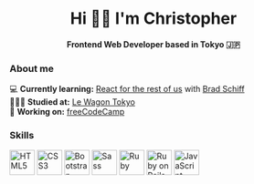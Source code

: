 # <div align="center">Hi 👋🏼 I'm Christopher</div>  
  
#### <div align="center">Frontend Web Developer based in Tokyo 🇯🇵</div>  

### About me  

💻 <b>Currently learning:</b> [React for the rest of us](https://www.udemy.com/course/react-for-the-rest-of-us/?utm_source=adwords&utm_medium=udemyads&utm_campaign=WebDevelopment_v.PROF_la.EN_cc.JP_ti.8322&utm_content=deal4584&utm_term=_._ag_118675754868_._ad_621717693481_._kw__._de_c_._dm__._pl__._ti_aud-1738475842996%3Adsa-774930029169_._li_1028850_._pd__._&matchtype=&gclid=Cj0KCQjw_r6hBhDdARIsAMIDhV_O-ugB9hK6D7vYKh151sqLZ57Dgu7f69fHsHNH0nafumCL0jaiqL0aAugyEALw_wcB) with [Brad Schiff](https://www.youtube.com/@LearnWebCode) <br>
👨🏻‍💻 <b>Studied at:</b> [Le Wagon Tokyo](https://www.lewagon.com/tokyo) <br>
🚀 <b>Working on:</b> [freeCodeCamp](https://www.freecodecamp.org/learn)<br>

### Skills

<p align="left">
  <a href="https://developer.mozilla.org/en-US/docs/Glossary/HTML5" target="_blank" rel="noreferrer"><img src="https://raw.githubusercontent.com/danielcranney/readme-generator/main/public/icons/skills/html5-colored.svg" width="44" height="44" alt="HTML5" /></a>
<a href="https://www.w3.org/TR/CSS/#css" target="_blank" rel="noreferrer"><img src="https://raw.githubusercontent.com/danielcranney/readme-generator/main/public/icons/skills/css3-colored.svg" width="44" height="44" alt="CSS3" /></a>
<a href="https://getbootstrap.com/" target="_blank" rel="noreferrer"><img src="https://raw.githubusercontent.com/danielcranney/readme-generator/main/public/icons/skills/bootstrap-colored.svg" width="44" height="44" alt="Bootstrap" /></a>
<a href="https://sass-lang.com/" target="_blank" rel="noreferrer"><img src="https://raw.githubusercontent.com/danielcranney/readme-generator/main/public/icons/skills/sass-colored.svg" width="44" height="44" alt="Sass" /></a>
<a href="https://www.ruby-lang.org/en/" target="_blank" rel="noreferrer"><img src="https://raw.githubusercontent.com/danielcranney/readme-generator/main/public/icons/skills/ruby-colored.svg" width="44" height="44" alt="Ruby" /></a>
<a href="https://rubyonrails.org/" target="_blank" rel="noreferrer"><img src="https://profilinator.rishav.dev/skills-assets/rails-original-wordmark.svg" alt="Ruby on Rails" width="44" height="44"/></a>
<a href="https://developer.mozilla.org/en-US/docs/Web/JavaScript" target="_blank" rel="noreferrer"><img src="https://raw.githubusercontent.com/danielcranney/readme-generator/main/public/icons/skills/javascript-colored.svg" width="44" height="44" alt="JavaScript" /></a>
